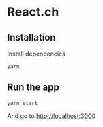 # React.ch

## Installation

Install dependencies

```
yarn
```

## Run the app

```
yarn start
```

And go to [http://localhost:3000](http://localhost:3000)
